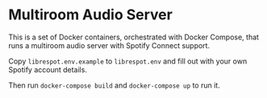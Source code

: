# Multiroom Audio Server

This is a set of Docker containers, orchestrated with Docker Compose, that runs a multiroom audio server with Spotify Connect support.

Copy `librespot.env.example` to `librespot.env` and fill out with your own Spotify account details.

Then run `docker-compose build` and `docker-compose up` to run it.
